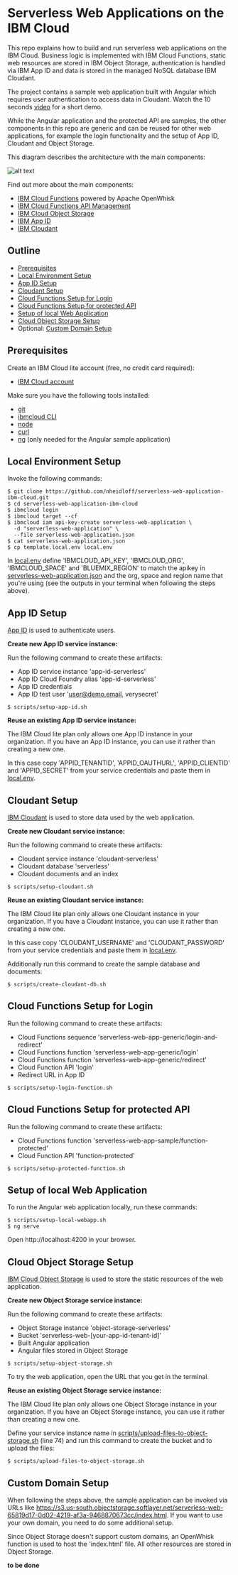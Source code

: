 # Serverless Web Applications on the IBM Cloud

This repo explains how to build and run serverless web applications on the IBM Cloud. Business logic is implemented with IBM Cloud Functions, static web resources are stored in IBM Object Storage, authentication is handled via IBM App ID and data is stored in the managed NoSQL database IBM Cloudant.

The project contains a sample web application built with Angular which requires user authentication to access data in Cloudant. Watch the 10 seconds [video](documentation/serverless-web-app.mp4) for a short demo.

While the Angular application and the protected API are samples, the other components in this repo are generic and can be reused for other web applications, for example the login functionality and the setup of App ID, Cloudant and Object Storage.

This diagram describes the architecture with the main components:

![alt text](documentation/serverless-web-app.png "architecture diagram")

Find out more about the main components:

* [IBM Cloud Functions](https://console.ng.bluemix.net/openwhisk) powered by Apache OpenWhisk
* [IBM Cloud Functions API Management](https://console.bluemix.net/openwhisk/apimanagement)
* [IBM Cloud Object Storage](https://console.bluemix.net/catalog/services/cloud-object-storage)
* [IBM App ID](https://console.bluemix.net/catalog/services/appid)
* [IBM Cloudant](https://console.ng.bluemix.net/catalog/services/cloudant-nosql-db)

## Outline

* [Prerequisites](#prerequisites)
* [Local Environment Setup](#local-environment-setup)
* [App ID Setup](#app-id-setup)
* [Cloudant Setup](#cloudant-setup)
* [Cloud Functions Setup for Login](#cloud-functions-setup-for-login)
* [Cloud Functions Setup for protected API](#cloud-functions-setup-for-protected-api)
* [Setup of local Web Application](#setup-of-local-web-application)
* [Cloud Object Storage Setup](#cloud-object-storage-setup)
* Optional: [Custom Domain Setup](#custom-domain-setup)

## Prerequisites

Create an IBM Cloud lite account (free, no credit card required):

* [IBM Cloud account](https://ibm.biz/nheidloff)

Make sure you have the following tools installed:

* [git](https://git-scm.com/downloads)
* [ibmcloud CLI](https://console.bluemix.net/docs/cli/index.html)
* [node](https://nodejs.org/en/download/)
* [curl](https://curl.haxx.se/download.html)
* [ng](https://github.com/angular/angular-cli/wiki) (only needed for the Angular sample application)

## Local Environment Setup

Invoke the following commands:

```
$ git clone https://github.com/nheidloff/serverless-web-application-ibm-cloud.git
$ cd serverless-web-application-ibm-cloud
$ ibmcloud login
$ ibmcloud target --cf
$ ibmcloud iam api-key-create serverless-web-application \
  -d "serverless-web-application" \
  --file serverless-web-application.json
$ cat serverless-web-application.json
$ cp template.local.env local.env
```

In [local.env](local.env) define 'IBMCLOUD_API_KEY', 'IBMCLOUD_ORG', 'IBMCLOUD_SPACE' and 'BLUEMIX_REGION' to match the apikey in [serverless-web-application.json](serverless-web-application.json) and the org, space and region name that you're using (see the outputs in your terminal when following the steps above).

## App ID Setup

[App ID](https://console.bluemix.net/catalog/services/appid) is used to authenticate users. 

**Create new App ID service instance:**

Run the following command to create these artifacts:

* App ID service instance 'app-id-serverless'
* App ID Cloud Foundry alias 'app-id-serverless'
* App ID credentials
* App ID test user 'user@demo.email, verysecret'

```
$ scripts/setup-app-id.sh
```

**Reuse an existing App ID service instance:**

The IBM Cloud lite plan only allows one App ID instance in your organization. If you have an App ID instance, you can use it rather than creating a new one. 

In this case copy 'APPID_TENANTID', 'APPID_OAUTHURL', 'APPID_CLIENTID' and 'APPID_SECRET' from your service credentials and paste them in [local.env](local.env).

## Cloudant Setup

[IBM Cloudant](https://console.ng.bluemix.net/catalog/services/cloudant-nosql-db) is used to store data used by the web application.

**Create new Cloudant service instance:**

Run the following command to create these artifacts:

* Cloudant service instance 'cloudant-serverless'
* Cloudant database 'serverless'
* Cloudant documents and an index

```
$ scripts/setup-cloudant.sh
```

**Reuse an existing Cloudant service instance:**

The IBM Cloud lite plan only allows one Cloudant instance in your organization. If you have a Cloudant instance, you can use it rather than creating a new one. 

In this case copy 'CLOUDANT_USERNAME' and 'CLOUDANT_PASSWORD' from your service credentials and paste them in [local.env](local.env).

Additionally run this command to create the sample database and documents:

```
$ scripts/create-cloudant-db.sh
```

## Cloud Functions Setup for Login

Run the following command to create these artifacts:

* Cloud Functions sequence 'serverless-web-app-generic/login-and-redirect'
* Cloud Functions function 'serverless-web-app-generic/login'
* Cloud Functions function 'serverless-web-app-generic/redirect'
* Cloud Function API 'login'
* Redirect URL in App ID

```
$ scripts/setup-login-function.sh
```

## Cloud Functions Setup for protected API

Run the following command to create these artifacts:

* Cloud Functions function 'serverless-web-app-sample/function-protected'
* Cloud Function API 'function-protected'

```
$ scripts/setup-protected-function.sh
```

## Setup of local Web Application

To run the Angular web application locally, run these commands:

```
$ scripts/setup-local-webapp.sh
$ ng serve
```

Open http://localhost:4200 in your browser.

## Cloud Object Storage Setup

[IBM Cloud Object Storage](https://console.bluemix.net/catalog/services/cloud-object-storage) is used to store the static resources of the web application.

**Create new Object Storage service instance:**

Run the following command to create these artifacts:

* Object Storage instance 'object-storage-serverless'
* Bucket 'serverless-web-[your-app-id-tenant-id]'
* Built Angular application
* Angular files stored in Object Storage

```
$ scripts/setup-object-storage.sh
```

To try the web application, open the URL that you get in the terminal.

**Reuse an existing Object Storage service instance:**

The IBM Cloud lite plan only allows one Object Storage instance in your organization. If you have an Object Storage instance, you can use it rather than creating a new one. 

Define your service instance name in [scripts/upload-files-to-object-storage.sh](scripts/upload-files-to-object-storage.sh) (line 74) and run this command to create the bucket and to upload the files:

```
$ scripts/upload-files-to-object-storage.sh
```

## Custom Domain Setup

When following the steps above, the sample application can be invoked via URLs like https://s3.us-south.objectstorage.softlayer.net/serverless-web-65819d17-0d02-4219-af3a-9468870673cc/index.html. If you want to use your own domain, you need to do some additional setup.

Since Object Storage doesn't support custom domains, an OpenWhisk function is used to host the 'index.html' file. All other resources are stored in Object Storage.

**to be done**